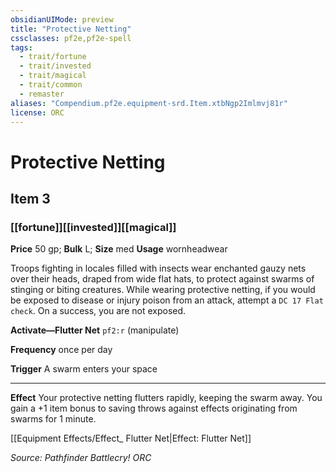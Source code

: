 ```yaml
---
obsidianUIMode: preview
title: "Protective Netting"
cssclasses: pf2e,pf2e-spell
tags:
  - trait/fortune
  - trait/invested
  - trait/magical
  - trait/common
  - remaster
aliases: "Compendium.pf2e.equipment-srd.Item.xtbNgp2Imlmvj81r"
license: ORC
---
```

# Protective Netting
## Item 3
### [[fortune]][[invested]][[magical]]


**Price** 50 gp; 
**Bulk** L; **Size** med
**Usage** wornheadwear

Troops fighting in locales filled with insects wear enchanted gauzy nets over their heads, draped from wide flat hats, to protect against swarms of stinging or biting creatures. While wearing protective netting, if you would be exposed to disease or injury poison from an attack, attempt a `DC 17 Flat check`. On a success, you are not exposed.

**Activate—Flutter Net** `pf2:r` (manipulate)

**Frequency** once per day

**Trigger** A swarm enters your space

* * *

**Effect** Your protective netting flutters rapidly, keeping the swarm away. You gain a +1 item bonus to saving throws against effects originating from swarms for 1 minute.

[[Equipment Effects/Effect_ Flutter Net|Effect: Flutter Net]]

*Source: Pathfinder Battlecry!*
*ORC*